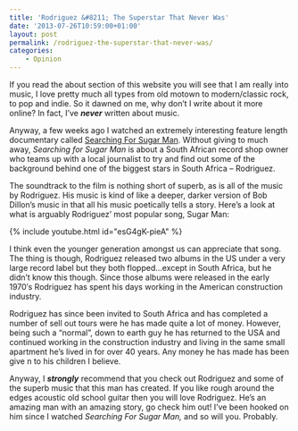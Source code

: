 ```yaml
---
title: 'Rodriguez &#8211; The Superstar That Never Was'
date: '2013-07-26T10:59:00+01:00'
layout: post
permalink: /rodriguez-the-superstar-that-never-was/
categories:
    - Opinion
---
```


If you read the about section of this website you will see that I am really into music, I love pretty much all types from old motown to modern/classic rock, to pop and indie. So it dawned on me, why don’t I write about it more online? In fact, I’ve ***never*** written about music.

Anyway, a few weeks ago I watched an extremely interesting feature length documentary called [Searching For Sugar Man](https://web.archive.org/web/20131215143433/http://www.imdb.com/title/tt2125608/). Without giving to much away, *Searching for Sugar Man* is about a South African record shop owner who teams up with a local journalist to try and find out some of the background behind one of the biggest stars in South Africa – Rodriguez.

The soundtrack to the film is nothing short of superb, as is all of the music by Rodriguez. His music is kind of like a deeper, darker version of Bob Dillon’s music in that all his music poetically tells a story. Here’s a look at what is arguably Rodriguez’ most popular song, Sugar Man:

{% include youtube.html id="esG4gK-pieA" %}

I think even the younger generation amongst us can appreciate that song. The thing is though, Rodriguez released two albums in the US under a very large record label but they both flopped…except in South Africa, but he didn’t know this though. Since those albums were released in the early 1970′s Rodriguez has spent his days working in the American construction industry.

Rodriguez has since been invited to South Africa and has completed a number of sell out tours were he has made quite a lot of money. However, being such a “normal”, down to earth guy he has returned to the USA and continued working in the construction industry and living in the same small apartment he’s lived in for over 40 years. Any money he has made has been give n to his children I believe.

Anyway, I ***strongly*** recommend that you check out Rodriguez and some of the superb music that this man has created. If you like rough around the edges acoustic old school guitar then you will love Rodriguez. He’s an amazing man with an amazing story, go check him out! I’ve been hooked on him since I watched *Searching For Sugar Man,* and so will you. Probably.